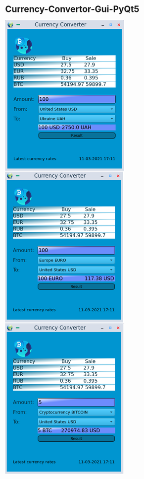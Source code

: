 # Currency-Convertor-Gui-PyQt5

<img src="https://github.com/Alpaca00/Currency-Convertor-Gui-PyQt5/blob/master/img/img_1.png" alt="convertor"/>

<img src="https://github.com/Alpaca00/Currency-Convertor-Gui-PyQt5/blob/master/img/img_2.png" alt="convertor"/>

<img src="https://github.com/Alpaca00/Currency-Convertor-Gui-PyQt5/blob/master/img/img_3.png" alt="convertor"/>
